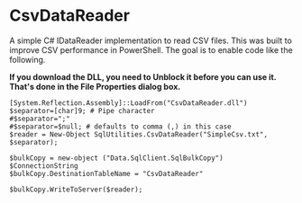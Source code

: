CsvDataReader
=============

A simple C# IDataReader implementation to read CSV files.  This was built to improve CSV performance in PowerShell.  The goal is to enable code like the following.

__If you download the DLL, you need to Unblock it before you can use it.  That's done in the File Properties dialog box.__


	[System.Reflection.Assembly]::LoadFrom("CsvDataReader.dll")
 	$separator=[char]9; # Pipe character 
 	#$separator=";"
 	#$separator=$null; # defaults to comma (,) in this case
	$reader = New-Object SqlUtilities.CsvDataReader("SimpleCsv.txt", $separator);
		
	$bulkCopy = new-object ("Data.SqlClient.SqlBulkCopy") $ConnectionString
	$bulkCopy.DestinationTableName = "CsvDataReader"
		
	$bulkCopy.WriteToServer($reader);




